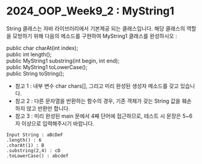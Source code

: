 # 2024_OOP_Week9_2 : MyString1

String 클래스는 자바 라이브러리에서 기본제공 되는 클래스입니다. 해당 클래스의 역할을 모방하기 위해 다음의 메소드를 구현하여 MyString1 클래스를 완성하시오 :

public char charAt(int index);  
public int length();  
public MyString1 substring(int begin, int end);  
public MyString1 toLowerCase();  
public String toString();

- 참고 1 : 내부 변수 char chars[], 그리고 미리 완성된 생성자 메소드를 갖고 있습니다.
- 참고 2 : 다른 문자열을 반환하는 함수의 경우, 기존 객체가 갖는 String 값을 훼손하지 않고 반환만 합니다.
- 참고 3 : 미리 완성된 main 문에서 4째 단어에 접근하므로, 테스트 시 문장은 5~6자 이상으로 입력해주시기 바랍니다.

```
Input String : aBcDeF
.length() : 6
.charAt(1) : B
.substring(2,4) : cD
.toLowerCase() : abcdef
```
